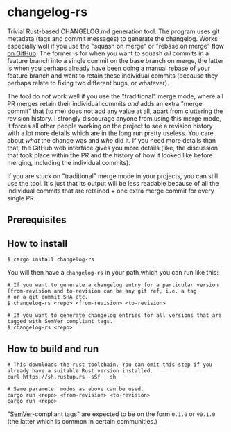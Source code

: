 # changelog-rs

Trivial Rust-based CHANGELOG.md generation tool. The program uses git metadata (tags and commit messages) to generate the
changelog. Works especially well if you use the "squash on merge" or "rebase on merge" flow
[on GitHub](https://help.github.com/articles/about-merge-methods-on-github/). The former is for when you want to squash _all_
commits in a feature branch into a single commit on the base branch on merge, the latter is when you perhaps already have been
doing a manual rebase of your feature branch and want to retain these individual commits (because they perhaps relate to fixing two
different bugs, or whatever).

The tool do _not_ work well if you use the "traditional" merge mode, where all PR merges retain their individual commits _and_ adds
an extra "merge commit" that (to me) does not add any value at all, apart from cluttering the revision history. I strongly
discourage anyone from using this merge mode, it forces all other people working on the project to see a revision history with a
lot more details which are in the long run pretty useless. You care about _what_ the change was and _who_ did it. If you need more
details than that, the GitHub web interface gives you more details (like, the discussion that took place within the PR and the
history of how it looked like before merging, including the individual commits).

If you are stuck on "traditional" merge mode in your projects, you can still use the tool. It's just that its output will be less
readable because of all the individual commits that are retained + one extra merge commit for every single PR.

## Prerequisites

## How to install

```shell
$ cargo install changelog-rs
```

You will then have a `changelog-rs` in your path which you can run like this:

```shell
# If you want to generate a changelog entry for a particular version (from-revision and to-revision can be any git ref, i.e. a tag
# or a git commit SHA etc.
$ changelog-rs <repo> <from-revision> <to-revision>

# If you want to generate changelog entries for all versions that are tagged with SemVer compliant tags.
$ changelog-rs <repo>
```

## How to build and run

```shell
# This downloads the rust toolchain. You can omit this step if you already have a suitable Rust version installed.
curl https://sh.rustup.rs -sSf | sh

# Same parameter modes as above can be used.
cargo run <repo> <from-revision> <to-revision>
cargo run <repo>
```

"[SemVer](http://semver.org)-compliant tags" are expected to be on the form `0.1.0` or `v0.1.0` (the latter which is common in
certain communities.)
